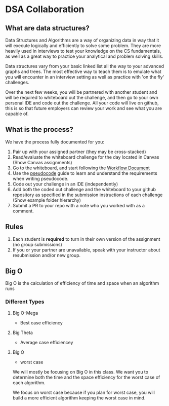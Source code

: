# DSA Collaboration

## What are data structures?
Data Structures and Algorithms are a way of organizing data in way that it will execute logically and efficiently to solve some problem.
They are more heavily used in interviews to test your knowledge on the CS fundamentals, as well as a great way to practice your analytical and problem solving skills. 

Data structures vary from your basic linked list all the way to your advanced graphs and trees. The most effective way to teach them is to emulate 
what you will encounter in an interview setting as well as practice with 'on the fly' challenges. 

Over the next few weeks, you will be partnered with another student and will be required to whiteboard out the challenge, and then go 
to your own personal IDE and code out the challenge. All your code will live on github, this is so that future employers can review 
your work and see what you are capable of. 
 
## What is the process?
We have the process fully documented for you:
1. Pair up with your assigned partner (they may be cross-stacked)
1. Read/evaluate the whiteboard challenge for the day located in Canvas (Show Canvas assignments)
1. Go to the whiteboard, and start following the [Workflow Document](https://codefellows.github.io/common_curriculum/data_structures_and_algorithms/Code_401/Whiteboard_Workflow)
1. Use the [pseudocode](https://codefellows.github.io/common_curriculum/data_structures_and_algorithms/Pseudocode) guide to learn and understand the requirements when writing pseudocode. 
1. Code out your challenge in an IDE (independently)
1. Add both the coded out challenge and the whiteboard to your github repository as specified in the submission instructions of each challenge (Show example folder hierarchy)
1. Submit a PR to your repo with a note who you worked with as a comment. 

## Rules
1. Each student is **required** to turn in their own version of the assignment (no group submissions) 
1. If you or your partner are unavailable, speak with your instructor about resubmission and/or new group. 


## Big O
Big O is the calculation of efficiency of time and space when an algorithm runs

### Different Types
1. Big O-Mega
	- Best case efficiency
2. Big Theta
	- Average case efficiencey
3. Big O
	- worst case

	We will mostly be focusing on Big O in this class. We want you to determine both the time and the space efficiency for the worst case of each algorithm.

	We focus on worst case because if you plan for worst case, you will build a more efficient algorithm keeping the worst case in mind. 

